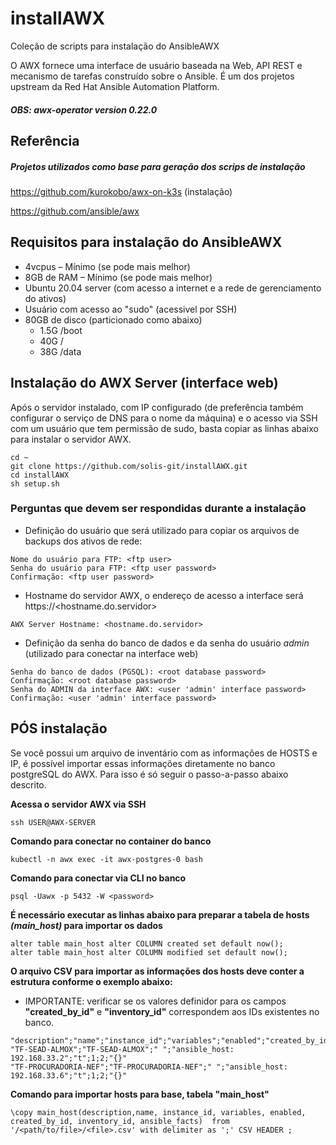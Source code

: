 # installAWX
Coleção de scripts para instalação do AnsibleAWX

O AWX fornece uma interface de usuário baseada na Web, API REST e mecanismo de tarefas construído sobre o Ansible.
É um dos projetos upstream da Red Hat Ansible Automation Platform.

##### OBS: awx-operator version 0.22.0

## Referência
##### Projetos utilizados como base para geração dos scrips de instalação

https://github.com/kurokobo/awx-on-k3s (instalação)

https://github.com/ansible/awx

## Requisitos para instalação do AnsibleAWX
- 4vcpus – Mínimo (se pode mais melhor)
- 8GB de RAM – Mínimo (se pode mais melhor)
- Ubuntu 20.04 server (com acesso a internet e a rede de gerenciamento do ativos)
- Usuário com acesso ao "sudo" (acessivel por SSH)
- 80GB de disco (particionado como abaixo)
	- 1.5G 	/boot
	- 40G	/
	- 38G	/data

## Instalação do AWX Server (interface web)
Após o servidor instalado, com IP configurado (de preferência também configurar o serviço de DNS para o nome da máquina) e o acesso via SSH com um usuário que tem permissão de sudo, basta copiar as linhas abaixo para instalar o servidor AWX.
```
cd ~
git clone https://github.com/solis-git/installAWX.git
cd installAWX
sh setup.sh
```
### Perguntas que devem ser respondidas durante a instalação

- Definição do usuário que será utilizado para copiar os arquivos de backups dos ativos de rede:
```
Nome do usuário para FTP: <ftp user> 
Senha do usuário para FTP: <ftp user password>
Confirmação: <ftp user password>
```
- Hostname do servidor AWX, o endereço de acesso a interface será https://<hostname.do.servidor>
```
AWX Server Hostname: <hostname.do.servidor>
```
- Definição da senha do banco de dados e da senha do usuário *admin* (utilizado para conectar na interface web)
```
Senha do banco de dados (PGSQL): <root database password>
Confirmação: <root database password>
Senha do ADMIN da interface AWX: <user 'admin' interface password>
Confirmação: <user 'admin' interface password>
```

## PÓS instalação
Se você possui um arquivo de inventário com as informações de HOSTS e IP, é possível importar essas informações diretamente no banco postgreSQL do AWX. Para isso é só seguir o passo-a-passo abaixo descrito.

**Acessa o servidor AWX via SSH**
```
ssh USER@AWX-SERVER
```

**Comando para conectar no container do banco**
```
kubectl -n awx exec -it awx-postgres-0 bash
```

**Comando para conectar via CLI no banco**
```
psql -Uawx -p 5432 -W <password>
```


**É necessário executar as linhas abaixo para preparar a tabela de hosts *(main_host)* para importar os dados**
```
alter table main_host alter COLUMN created set default now();
alter table main_host alter COLUMN modified set default now();
```

**O arquivo CSV para importar as informações dos hosts deve conter a estrutura conforme o exemplo abaixo:**
- IMPORTANTE: verificar se os valores definidor para os campos **"created_by_id"** e **"inventory_id"** correspondem aos IDs existentes no banco.
```
"description";"name";"instance_id";"variables";"enabled";"created_by_id";"inventory_id";"ansible_facts"
"TF-SEAD-ALMOX";"TF-SEAD-ALMOX";" ";"ansible_host: 192.168.33.2";"t";1;2;"{}"
"TF-PROCURADORIA-NEF";"TF-PROCURADORIA-NEF";" ";"ansible_host: 192.168.33.6";"t";1;2;"{}"
```
**Comando para importar hosts para base, tabela "main_host"**
```
\copy main_host(description,name, instance_id, variables, enabled, created_by_id, inventory_id, ansible_facts)  from '/<path/to/file>/<file>.csv' with delimiter as ';' CSV HEADER ;
```


